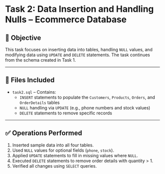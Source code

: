 # Task 2: Data Insertion and Handling Nulls – Ecommerce Database

## 📌 Objective
This task focuses on inserting data into tables, handling `NULL` values, and modifying data using `UPDATE` and `DELETE` statements. The task continues from the schema created in Task 1.

---
## 📂 Files Included
- `task2.sql` – Contains:
  - `INSERT` statements to populate the `Customers`, `Products`, `Orders`, and `OrderDetails` tables
  - `NULL` handling via `UPDATE` (e.g., phone numbers and stock values)
  - `DELETE` statements to remove specific records

---

## ✅ Operations Performed
1. Inserted sample data into all four tables.
2. Used `NULL` values for optional fields (`phone`, `stock`).
3. Applied `UPDATE` statements to fill in missing values where `NULL`.
4. Executed `DELETE` statements to remove order details with quantity > 1.
5. Verified all changes using `SELECT` queries.
